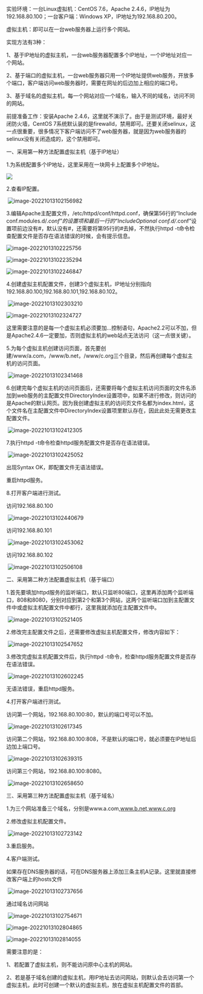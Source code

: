实验环境：一台Linux虚拟机：CentOS 7.6，Apache 2.4.6，IP地址为192.168.80.100；一台客户端：Windows XP，IP地址为192.168.80.200。

虚拟主机：即可以在一台web服务器上运行多个网站。

实现方法有3种：

1、基于IP地址的虚拟主机，一台web服务器配置多个IP地址，一个IP地址对应一个网站。

2、基于端口的虚拟主机，一台web服务器只用一个IP地址提供web服务，开放多个端口，客户端访问web服务器时，需要在网址的后边加上相应的端口号。

3、基于域名的虚拟主机，每一个网站对应一个域名，输入不同的域名，访问不同的网站。

前提准备工作：安装Apache 2.4.6，这里就不演示了。由于是测试环境，最好关闭防火墙，CentOS 7系统默认装的是firewalld，禁用即可。还要关闭selinux，这一点很重要，很多情况下客户端访问不了web服务器，就是因为web服务器的selinux没有关闭造成的，这个禁用即可。

一、采用第一种方法配置虚拟主机（基于IP地址）

1.为系统配置多个IP地址，这里采用在一块网卡上配置多个IP地址。

   ![](../../Image/image-20221013102141474.png)

2.查看IP配置。

​    ![image-20221013102156982](../../Image/image-20221013102156982.png)

3.编辑Apache主配置文件，/etc/httpd/conf/httpd.conf，确保第56行的“Include conf.modules.d/*.conf”的设置项和最后一行的“IncludeOptional conf.d/*.conf”设置项前边没有#，默认没有#，还需要将第95行的#去掉，不然执行httpd -t命令检查配置文件是否存在语法错误的时候，会有提示信息。

   ![image-20221013102225756](../../Image/image-20221013102225756.png)

![image-20221013102235294](../../Image/image-20221013102235294.png)

![image-20221013102246847](../../Image/image-20221013102246847.png)

4.创建虚拟主机配置文件，创建3个虚拟主机，IP地址分别指向192.168.80.100,192.168.80.101,192.168.80.102。

​    ![image-20221013102303210](../../Image/image-20221013102303210.png)

![image-20221013102324727](../../Image/image-20221013102324727.png)

这里需要注意的是每一个虚拟主机必须要加...控制语句，Apache2.2可以不加，但是Apache2.4.6一定要加，否则虚拟主机的web站点无法访问（这一点很关键）。

5.为每个虚拟主机创建访问页面，首先要创建/www/a.com，/www/b.net，/www/c.org三个目录，然后再创建每个虚拟主机的访问页面。

​    ![image-20221013102341468](../../Image/image-20221013102341468.png)

6.创建完每个虚拟主机的访问页面后，还需要将每个虚拟主机访问页面的文件名添加到web服务的主配置文件DirectoryIndex设置项中，如果不进行修改，则访问的是Apache的默认网页。因为我创建虚拟主机的访问页文件名都为index.html，这个文件名在主配置文件中DirectoryIndex设置项里默认存在，因此此处无需更改主配置文件。

​    ![image-20221013102412305](../../Image/image-20221013102412305.png)

7.执行httpd -t命令检查httpd服务配置文件是否存在语法错误。

​    ![image-20221013102425052](../../Image/image-20221013102425052.png)

出现Syntax OK，即配置文件无语法错误。

重启httpd服务。

8.打开客户端进行测试。

访问192.168.80.100

​    ![image-20221013102440679](../../Image/image-20221013102440679.png)

访问192.168.80.101

​    ![image-20221013102453062](../../Image/image-20221013102453062.png)

访问192.168.80.102

​    ![image-20221013102506108](../../Image/image-20221013102506108.png)

二、采用第二种方法配置虚拟主机（基于端口）

1.首先要填加httpd服务的监听端口，默认只监听80端口，这里再添加两个监听端口，808和8080，分别对应到第2个和第3个网站，这两个监听端口加到主配置文件中或虚拟主机配置文件中都行，这里我就添加在主配置文件中。

​    ![image-20221013102521405](../../Image/image-20221013102521405.png)

2.修改完主配置文件之后，还需要修改虚拟主机配置文件，修改内容如下：

​    ![image-20221013102547652](../../Image/image-20221013102547652.png)

3.修改完虚拟主机配置文件后，执行httpd -t命令，检查httpd服务配置文件是否存在语法错误。

​    ![image-20221013102602245](../../Image/image-20221013102602245.png)

无语法错误，重启httpd服务。

4.打开客户端进行测试。

访问第一个网站，192.168.80.100:80，默认的端口号可以不加。

​    ![image-20221013102617345](../../Image/image-20221013102617345.png)

访问第二个网站，192.168.80.100:808，不是默认的端口号，就必须要在IP地址后边加上端口号。

​    ![image-20221013102639315](../../Image/image-20221013102639315.png)

访问第三个网站，192.168.80.100:8080。

​    ![image-20221013102658650](../../Image/image-20221013102658650.png)

三、采用第三种方法配置虚拟主机（基于域名）

1.为三个网站准备三个域名，分别是www.a.com,www.b.net,www.c.org

2.修改虚拟主机配置文件。

​    ![image-20221013102723142](../../Image/image-20221013102723142.png)

3.重启服务。

4.客户端测试。

如果存在DNS服务器的话，可在DNS服务器上添加三条主机A记录。这里就直接修改客户端上的hosts文件

​    ![image-20221013102737656](../../Image/image-20221013102737656.png)

通过域名访问网站

​    ![image-20221013102754671](../../Image/image-20221013102754671.png)

![image-20221013102804865](../../Image/image-20221013102804865.png)

![image-20221013102814055](../../Image/image-20221013102814055.png)

需要注意的是：

1、若配置了虚拟主机，则不能访问原中心主机的网站。

2、若是基于域名创建的虚拟主机，用IP地址去访问网站，则默认会去访问第一个虚拟主机，此时可创建一个默认的虚拟主机，放在虚拟主机配置文件的首部。